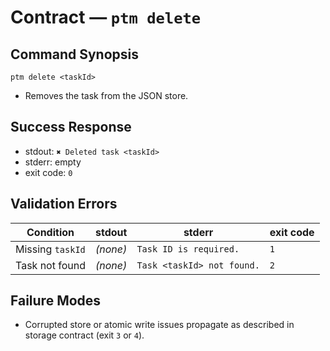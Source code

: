 # Contract — `ptm delete`

## Command Synopsis
```
ptm delete <taskId>
```
- Removes the task from the JSON store.

## Success Response
- stdout: `✖ Deleted task <taskId>`
- stderr: empty
- exit code: `0`

## Validation Errors
| Condition | stdout | stderr | exit code |
|-----------|--------|--------|-----------|
| Missing `taskId` | *(none)* | `Task ID is required.` | `1` |
| Task not found | *(none)* | `Task <taskId> not found.` | `2` |

## Failure Modes
- Corrupted store or atomic write issues propagate as described in storage contract (exit `3` or `4`).
